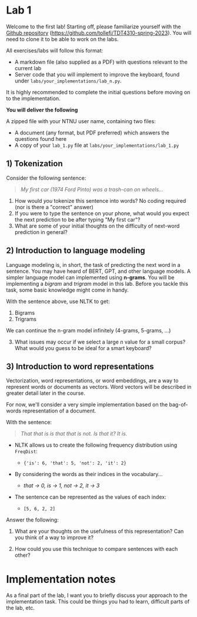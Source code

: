 # Lab 1
Welcome to the first lab! Starting off, please familiarize yourself with the [Github repository](https://github.com/tollefj/TDT4310-spring-2023) (https://github.com/tollefj/TDT4310-spring-2023). You will need to clone it to be able to work on the labs.

All exercises/labs will follow this format:
- A markdown file (also supplied as a PDF) with questions relevant to the current lab
- Server code that you will implement to improve the keyboard, found under `labs/your_implementations/lab_n.py`.

It is highly recommended to complete the initial questions before moving on to the implementation. 

**You will deliver the following**

A zipped file with your NTNU user name, containing two files:

- A document (any format, but PDF preferred) which answers the questions found here
- A copy of your `lab_1.py` file at `labs/your_implementations/lab_1.py`

## 1) Tokenization

Consider the following sentence:

>*My first car (1974 Ford Pinto) was a trash-can on wheels...*

1. How would *you* tokenize this sentence into words? No coding required (nor is there a "correct" answer)
2. If you were to type the sentence on your phone, what would you expect the next prediction to be after typing "My first car"?
3. What are some of your initial thoughts on the difficulty of next-word prediction in general?

## 2) Introduction to language modeling
Language modeling is, in short, the task of predicting the next word in a sentence. You may have heard of BERT, GPT, and other language models. A simpler language model can implemented using **n-grams**. You will be implementing a *bigram* and *trigram* model in this lab. Before you tackle this task, some basic knowledge might come in handy.

With the sentence above, use NLTK to get:

1. Bigrams
2. Trigrams

We can continue the n-gram model infinitely (4-grams, 5-grams, ...)

3. What issues may occur if we select a large $n$ value for a small corpus? What would you guess to be ideal for a smart keyboard?

## 3) Introduction to word representations
Vectorization, word representations, or word embeddings, are a way to represent words or documents as vectors. Word vectors will be described in greater detail later in the course. 

For now, we'll consider a very simple implementation based on the bag-of-words representation of a document.

With the sentence:

>*That that is is that that is not. Is that it? It is.*

- NLTK allows us to create the following frequency distribution using `FreqDist`:
  - `{'is': 6, 'that': 5, 'not': 2, 'it': 2}`

- By considering the words as their indices in the vocabulary...
  - *that $\rightarrow$ 0, is $\rightarrow$ 1, not $\rightarrow$ 2, it $\rightarrow$ 3*

- The sentence can be represented as the values of each index:
  - `[5, 6, 2, 2]`
  

Answer the following:

1. What are your thoughts on the usefulness of this representation? Can you think of a way to improve it?

2. How could you use this technique to compare sentences with each other?


# Implementation notes
As a final part of the lab, I want you to briefly discuss your approach to the implementation task. This could be things you had to learn, difficult parts of the lab, etc.